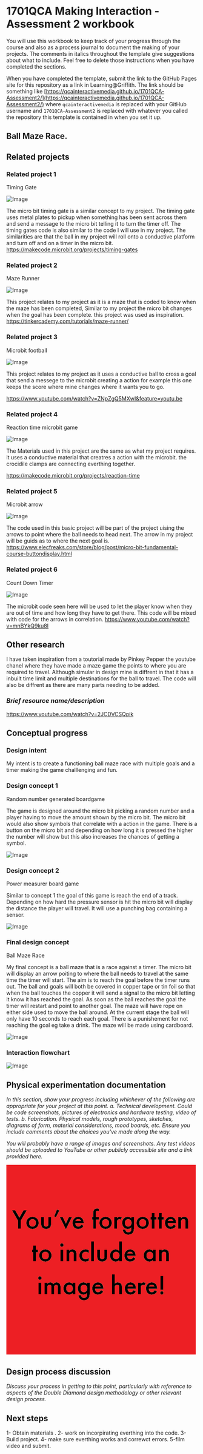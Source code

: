 # 1701QCA Making Interaction - Assessment 2 workbook

You will use this workbook to keep track of your progress through the course and also as a process journal to document the making of your projects. The comments in italics throughout the template give suggestions about what to include. Feel free to delete those instructions when you have completed the sections.

When you have completed the template, submit the link to the GitHub Pages site for this repository as a link in Learning@Griffith. The link should be something like [https://qcainteractivemedia.github.io/1701QCA-Assessment2/](https://qcainteractivemedia.github.io/1701QCA-Assessment2/) where `qcainteractivemedia` is replaced with your GitHub username and `1701QCA-Assessment2` is replaced with whatever you called the repository this template is contained in when you set it up.

## Ball Maze Race. ##

## Related projects ##

### Related project 1 ###
Timing Gate

![Image](a1.png)

The micro bit timing gate is a similar concept to my project. The timing gate uses metal plates to pickup when something has been sent across them  and send a message to the micro bit telling it to turn the timer off.  The timing gates code is also similar to the code I will use in my project. The similarities are that the ball in my project will roll onto a conductive platform and turn off and on a timer in the micro bit.
https://makecode.microbit.org/projects/timing-gates

### Related project 2 ###
 Maze Runner
 
 ![Image](a2.png)
 
This project relates to my project as it is a maze that is coded to know when the maze has been completed, Similar to my project the micro bit changes when the goal has been complete. this project was used as inspiration.  
https://tinkercademy.com/tutorials/maze-runner/

### Related project 3 ###
Microbit football

![Image](a3.png)

This project relates to my project as it uses a conductive ball to cross a goal that send a messege to the microbit creating a action for example this one keeps the score where mine changes where it wants you to go. 

https://www.youtube.com/watch?v=ZNpZgQ5MXwI&feature=youtu.be
### Related project 4 ###
Reaction time microbit game

![Image](a4.png)

The Materials used in this project are the same as what my project requires. it uses a conductive material that creatres a action with the microbit. the crocidile clamps are connecting everthing together. 

https://makecode.microbit.org/projects/reaction-time

### Related project 5 ###
Microbit arrow

![Image](a5.png)

The code used in this basic project will be part of the project uising the arrows to point where the ball needs to head next. The arrow in my project will be guids as to where the next goal is. 
https://www.elecfreaks.com/store/blog/post/micro-bit-fundamental-course-buttondisplay.html

### Related project 6 ###
Count Down Timer

![Image](a6.png)

The microbit code seen here will be used to let the player know when they are out of time and how long they have to get there. This code will be mixed with code for the arrows in correlation. 
https://www.youtube.com/watch?v=mnBYkQ9ku8I






## Other research ##
I have taken inspiration from a toutorial made by Pinkey Pepper the youtube chanel where they have made a maze game the points to where you are required to travel. Although simular in design mine is diffrent in that it has a inbuilt time limit and multiple destinations for the ball to travel. The code will also be diffrent as there are many parts needing to  be added.

### *Brief resource name/description* ###

https://www.youtube.com/watch?v=2JCDVCSQpik

## Conceptual progress ##

### Design intent ###
My intent is to create a functioning ball maze race with multiple goals and a timer making the game challlenging and fun. 

### Design concept 1 ###

Random number generated boardgame

The game is designed around the micro bit picking a random number and a player having to move the amount shown by the micro bit.  The micro bit would also show symbols that correlate with a action in the game.  There is a button on the micro bit and depending on how long it is pressed the higher the number will show but this also increases the chances of getting a symbol. 

![Image](a7.png)

### Design concept 2 ###
Power measurer board game

Similar to concept 1 the goal of this game is reach the end of a track. Depending on how hard the pressure sensor is hit the micro bit will display the distance the player will travel.  It will use a punching bag containing a sensor.

![Image](a8.png)

### Final design concept ###
Ball Maze Race

My final concept is a ball maze that is a race against a timer.  The micro bit will display an arrow poiting to where the ball needs to travel at the same time the timer will start.  The aim is to reach the goal before the timer runs out.  The ball and goals will both be covered in copper tape or tin foil so that when the ball touches the copper it will send a signal to the micro bit letting it know it has reached the goal. As soon as the ball reaches the goal the timer will restart and point to another goal.  The maze will have rope on either side used to move the ball around. At the current stage the ball will only have 10 seconds to reach each goal. There is a punishement for not reaching the goal eg take a drink. The maze will be made using cardboard. 

![Image](a9.png)

### Interaction flowchart ###


![Image](a10.png)

## Physical experimentation documentation ##

*In this section, show your progress including whichever of the following are appropriate for your project at this point.
a.	Technical development. Could be code screenshots, pictures of electronics and hardware testing, video of tests. 
b.	Fabrication. Physical models, rough prototypes, sketches, diagrams of form, material considerations, mood boards, etc.
Ensure you include comments about the choices you've made along the way.*

*You will probably have a range of images and screenshots. Any test videos should be uploaded to YouTube or other publicly accessible site and a link provided here.*

![Image](missingimage.png)

## Design process discussion ##
*Discuss your process in getting to this point, particularly with reference to aspects of the Double Diamond design methodology or other relevant design process.*


## Next steps ##
1- Obtain materials .
2- work on incorpirating everthing into the code.
3- Build project.
4- make sure everthing works and correwct errors.
5-film video and submit.
